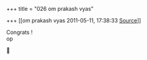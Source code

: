 +++
title = "026 om prakash vyas"

+++
[[om prakash vyas	2011-05-11, 17:38:33 [Source](https://groups.google.com/g/bvparishat/c/7XmHey9VSSo)]]



Congrats !  
op



